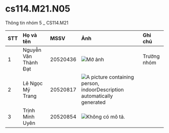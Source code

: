 # cs114.M21.N05
Thông tin nhóm 5 \_ CS114.M21

|**STT**|**Họ và tên**|**MSSV**|**Ảnh**|**Ghi chú**|
| :- | :- | :- | :- | :- |
|1|Nguyễn Văn Thành Đạt|20520436|![Mở ảnh](Aspose.Words.30ec352f-f690-4637-a488-e5697442848a.001.jpeg)|Trưởng nhóm|
|2|Lê Ngọc Mỹ Trang|20520817|![A picture containing person, indoorDescription automatically generated](Aspose.Words.30ec352f-f690-4637-a488-e5697442848a.002.jpeg)|
|3|Trịnh Minh Uyên|20520854|![Không có mô tả.](Aspose.Words.30ec352f-f690-4637-a488-e5697442848a.003.jpeg)||


